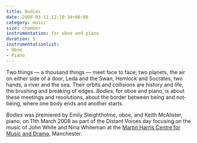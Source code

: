 ```yaml
---
title: Bodies
date: 2008-03-11 12:10:34+00:00
category: music
size: chamber
instrumentation: for oboe and piano
duration: 5'
instrumentationlist:
- Oboe
- Piano
---
```


Two things — a thousand things — meet face to face; two planets, the air on either side of a door, Leda and the Swan, Hemlock and Socrates, two hands, a river and the sea. Their orbits and collisions are history and life, the brushing and breaking of edges. _Bodies_, for oboe and piano, is about these meetings and resolutions, about the border between being and not-being, where one body ends and another starts.

_Bodies_ was premiered by Emily Sleightholme, oboe, and Keith McAlister, piano, on 11th March 2008 as part of the Distant Voices day focusing on the music of John White and Nina Whiteman at the [Martin Harris Centre for Music and Drama](http://www.arts.manchester.ac.uk/martinharriscentre/), Manchester.
